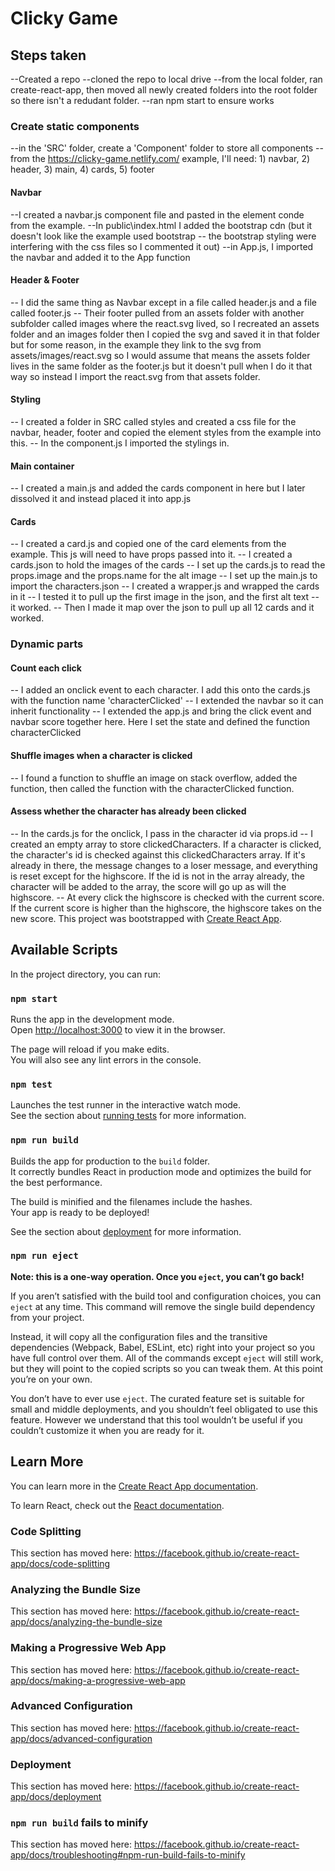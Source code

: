 # Clicky Game
## Steps taken
--Created a repo
--cloned the repo to local drive
--from the local folder, ran create-react-app, then moved all newly created folders into the root folder so there isn't a redudant folder. 
--ran npm start to ensure works
### Create static components
--in the 'SRC' folder, create a 'Component' folder to store all components
--from the https://clicky-game.netlify.com/ example, I'll need: 1) navbar, 2) header, 3) main, 4) cards, 5) footer
#### Navbar 
--I created a navbar.js component file and pasted in the element conde from the example. 
--In public\index.html I added the bootstrap cdn (but it doesn't look like the example used bootstrap -- the bootstrap styling were interfering with the css files so I commented it out)
--in App.js, I imported the navbar and added it to the App function
#### Header & Footer
-- I did the same thing as Navbar except in a file called header.js and a file called footer.js
-- Their footer pulled from an assets folder with another subfolder called images where the react.svg lived, so I recreated an assets folder and an images folder then I copied the svg and saved it in that folder but for some reason, in the example they link to the svg from assets/images/react.svg so I would assume that means the assets folder lives in the same folder as the footer.js but it doesn't pull when I do it that way so instead I import the react.svg from that assets folder. 
#### Styling
-- I created a folder in SRC called styles and created a css file for the navbar, header, footer and copied the element styles from the example into this. 
-- In the component.js I imported the stylings in.
#### Main container
-- I created a main.js and added the cards component in here but I later dissolved it and instead placed it into app.js
#### Cards
-- I created a card.js and copied one of the card elements from the example. This js will need to have props passed into it. 
-- I created a cards.json to hold the images of the cards
-- I set up the cards.js to read the props.image and the props.name for the alt image
-- I set up the main.js to import the characters.json
-- I created a wrapper.js and wrapped the cards in it -- I tested it to pull up the first image in the json, and the first alt text -- it worked. 
-- Then I made it map over the json to pull up all 12 cards and it worked.

### Dynamic parts
#### Count each click
-- I added an onclick event to each character. I add this onto the cards.js with the function name 'characterClicked'
-- I extended the navbar so it can inherit functionality
-- I extended the app.js and bring the click event and navbar score together here. Here I set the state and defined the function characterClicked
#### Shuffle images when a character is clicked 
-- I found a function to shuffle an image on stack overflow, added the function, then called the function with the characterClicked function.
#### Assess whether the character has already been clicked
-- In the cards.js for the onclick, I pass in the character id via props.id
-- I created an empty array to store clickedCharacters. If a character is clicked, the character's id is checked against this clickedCharacters array. If it's already in there, the message changes to a loser message, and everything is reset except for the highscore. If the id is not in the array already, the character will be added to the array, the score will go up as will the highscore.
-- At every click the highscore is checked with the current score. If the current score is higher than the highscore, the highscore takes on the new score. 
This project was bootstrapped with [Create React App](https://github.com/facebook/create-react-app).

## Available Scripts

In the project directory, you can run:

### `npm start`

Runs the app in the development mode.<br>
Open [http://localhost:3000](http://localhost:3000) to view it in the browser.

The page will reload if you make edits.<br>
You will also see any lint errors in the console.

### `npm test`

Launches the test runner in the interactive watch mode.<br>
See the section about [running tests](https://facebook.github.io/create-react-app/docs/running-tests) for more information.

### `npm run build`

Builds the app for production to the `build` folder.<br>
It correctly bundles React in production mode and optimizes the build for the best performance.

The build is minified and the filenames include the hashes.<br>
Your app is ready to be deployed!

See the section about [deployment](https://facebook.github.io/create-react-app/docs/deployment) for more information.

### `npm run eject`

**Note: this is a one-way operation. Once you `eject`, you can’t go back!**

If you aren’t satisfied with the build tool and configuration choices, you can `eject` at any time. This command will remove the single build dependency from your project.

Instead, it will copy all the configuration files and the transitive dependencies (Webpack, Babel, ESLint, etc) right into your project so you have full control over them. All of the commands except `eject` will still work, but they will point to the copied scripts so you can tweak them. At this point you’re on your own.

You don’t have to ever use `eject`. The curated feature set is suitable for small and middle deployments, and you shouldn’t feel obligated to use this feature. However we understand that this tool wouldn’t be useful if you couldn’t customize it when you are ready for it.

## Learn More

You can learn more in the [Create React App documentation](https://facebook.github.io/create-react-app/docs/getting-started).

To learn React, check out the [React documentation](https://reactjs.org/).

### Code Splitting

This section has moved here: https://facebook.github.io/create-react-app/docs/code-splitting

### Analyzing the Bundle Size

This section has moved here: https://facebook.github.io/create-react-app/docs/analyzing-the-bundle-size

### Making a Progressive Web App

This section has moved here: https://facebook.github.io/create-react-app/docs/making-a-progressive-web-app

### Advanced Configuration

This section has moved here: https://facebook.github.io/create-react-app/docs/advanced-configuration

### Deployment

This section has moved here: https://facebook.github.io/create-react-app/docs/deployment

### `npm run build` fails to minify

This section has moved here: https://facebook.github.io/create-react-app/docs/troubleshooting#npm-run-build-fails-to-minify
